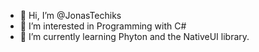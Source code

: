 - 👋 Hi, I’m @JonasTechiks
- 👀 I’m interested in Programming with C#
- 🌱 I’m currently learning Phyton and the NativeUI library.
